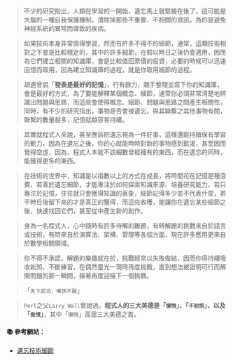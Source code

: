 > 不少的研究指出，人類在學習的一開始，遺忘馬上就緊接在後了，這可能是大腦的一種自我保護機制，清除掉那些不重要、不相關的資訊，為的是避免神經系統的異常而導致的疾病。

> 如果技術本身非常值得學習，然而有許多不得不的細節，通常，這類技術相對之下會是比較穩定的，其中的許多細節，在假以時日之後仍會適用，因而為它們建立相關的知識庫，會是比較值回票價的投資，必要的時候可以迅速回憶而取用，因為建立知識庫的過程，就是你取用細節的過程。

> 胡適曾說「**發表是最好的記憶**」，行有餘力，親手整理並寫下你的知識庫，會是最好的方式，為了要能解釋某個概念、細節，通常你必須非常清楚地辨識出問題與思路，而這些會使得概念、細節、問題與思路之間產生相關性，同時，有不少的研究指出，事物是否會被遺忘，與其聯繫之其他事物有關，聯繫的數量越多，記憶就越容易持續。

> 其實就程式人來說，甚至應該把遺忘視為一件好事，這樣還能持續保有學習的動力，因為在遺忘之後，你的心就能時時對新的事物感到飢渴，甚至因而覺得空虛，因為，程式人本就不該細數曾經擁有的東西，而在遺忘的同時，能獲得更多的東西。

> 在技術的世界中，知識是以指數以上的方式在成長，將時間花在記憶是種浪費，若善於遺忘細節，才能專注於如何探索知識來源、培養研究能力，若只專注於記憶，往往就只會獲得知識的表象，細節記得多少並不代表什麼，若干時日後留下來的才是真正的獲得，而這些收穫，能讓你在遺忘某些細節之後，快速找回它們，甚至從中產生新的創作。

> 身為一名程式人，心中隨時有許多待解的難題，有時解題的挑戰來自於語言或技術，有時來自於演算法、架構、管理等各個方面，現在許多應用更來自於數學相關領域。

> 你不得不承認，解題的樂趣就在於，挑戰經常以失敗做結，因而你得持續吸收新知、不斷練習，在偶然靈光一現時再度挑戰，直到想法被證明可行而解開問題的那一瞬間，接著再度迎接下一個挑戰。

> 「`天下武功，唯快不破`」

> `Perl`之父`Larry Wall`曾說過，**程式人的三大美德是「`懶惰`」、「`不耐煩`」、以及「`傲慢`」**，其中「`懶惰`」高居三大美德之首。

#### :books: 參考網站：
- [遺忘技術細節](http://www.ithome.com.tw/voice/111656)
